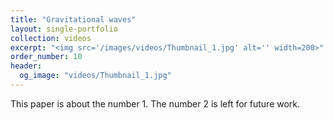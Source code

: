 ```yaml
---
title: "Gravitational waves"
layout: single-portfolio
collection: videos
excerpt: "<img src='/images/videos/Thumbnail_1.jpg' alt='' width=200>"
order_number: 10
header: 
  og_image: "videos/Thumbnail_1.jpg"
---
```


This paper is about the number 1. The number 2 is left for future work.